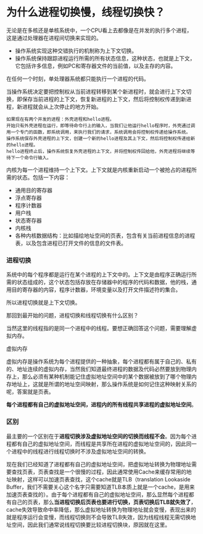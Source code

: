# 为什么进程切换慢，线程切换快？

无论是在多核还是单核系统中，一个CPU看上去都像是在并发的执行多个进程，这是通过处理器在进程间切换来实现的。

- 操作系统实现这种交错执行的机制称为上下文切换。
- 操作系统保持跟踪进程运行所需的所有状态信息，这种状态，也就是上下文，它包括许多信息，例如PC和寄存器文件的当前值，以及主存的内容。

在任何一个时刻，单处理器系统都只能执行一个进程的代码。

当操作系统决定要把控制权从当前进程转移到某个新进程时，就会进行上下文切换，即保存当前进程的上下文，恢复新进程的上下文，然后将控制权传递到新进程，新进程就会从上次停止的地方开始。

```
如果现在有两个并发的进程：外壳进程和hello进程。
开始只有外壳进程在运行，即等待命令行上的输入，当我们让他运行hello程序时，外壳通过调用一个专门的函数，即系统调用，来执行我们的请求，系统调用会将控制权传递给操作系统。
操作系统保存外壳进程的上下文，创建一个新的hello进程及其上下文，然后将控制权传递给新的hello进程。
hello进程终止后，操作系统恢复外壳进程的上下文，并将控制权传回给他，外壳进程将继续等待下一个命令行输入。
```

内核为每一个进程维持一个上下文。上下文就是内核重新启动一个被抢占的进程所需的状态。包括一下内容：

- 通用目的寄存器
- 浮点寄存器
- 程序计数器
- 用户栈
- 状态寄存器
- 内核栈
- 各种内核数据结构：比如描绘地址空间的页表，包含有关当前进程信息的进程表，以及包含进程已打开文件的信息的文件表。

### 进程切换

系统中的每个程序都是运行在某个进程的上下文中的。上下文是由程序正确运行所需的状态组成的，这个状态包括存放在存储器中的程序的代码和数据，他的栈，通用目的寄存器的内容，程序计数器，环境变量以及打开文件描述符的集合。

所以进程切换就是上下文切换。

那回到最开始的问题，进程切换和线程切换有什么区别？

当然这里的线程指的是同一个进程中的线程。要想正确回答这个问题，需要理解虚拟内存。

虚拟内存

虚拟内存是操作系统为每个进程提供的一种抽象，每个进程都有属于自己的、私有的、地址连续的虚拟内存，当然我们知道最终进程的数据及代码必然要放到物理内存上，那么必须有某种机制能记住虚拟地址空间中的某个数据被放到了哪个物理内存地址上，这就是所谓的地址空间映射，那么操作系统是如何记住这种映射关系的呢，答案就是页表。

**每个进程都有自己的虚拟地址空间，进程内的所有线程共享进程的虚拟地址空间**。

### 区别

最主要的一个区别在于**进程切换涉及虚拟地址空间的切换而线程不会**。因为每个进程都有自己的虚拟地址空间，而线程是共享所在进程的虚拟地址空间的，因此同一个进程中的线程进行线程切换时不涉及虚拟地址空间的转换。

现在我们已经知道了进程都有自己的虚拟地址空间，把虚拟地址转换为物理地址需要查找页表，页表查找是一个很慢的过程，因此通常使用Cache来缓存常用的地址映射，这样可以加速页表查找，这个cache就是TLB（translation Lookaside Buffer，我们不需要关心这个名字只需要知道TLB本质上就是一个cache，是用来加速页表查找的）。由于每个进程都有自己的虚拟地址空间，那么显然每个进程都有自己的页表，那么**当进程切换后页表也要进行切换，页表切换后TLB就失效了**，cache失效导致命中率降低，那么虚拟地址转换为物理地址就会变慢，表现出来的就是程序运行会变慢，而线程切换则不会导致TLB失效，因为线程线程无需切换地址空间，因此我们通常说线程切换要比较进程切换块，原因就在这里。